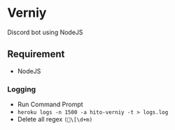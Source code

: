 # Verniy
Discord bot using NodeJS

## Requirement
* NodeJS

### Logging
* Run Command Prompt
* `heroku logs -n 1500 -a hito-verniy -t > logs.log`
* Delete all regex `(\[\d+m)`